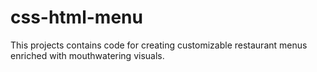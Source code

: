# css-html-menu
This projects contains code for creating customizable restaurant menus enriched with mouthwatering visuals.
